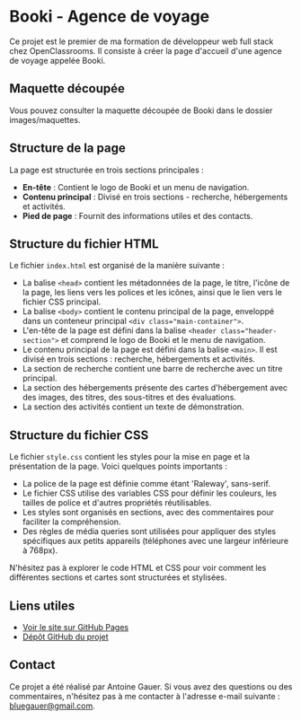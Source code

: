 <h1>Booki - Agence de voyage</h1>

<p>Ce projet est le premier de ma formation de développeur web full stack chez OpenClassrooms. Il consiste à créer la page d'accueil d'une agence de voyage appelée Booki.</p>

<h2>Maquette découpée</h2>
<p>Vous pouvez consulter la maquette découpée de Booki dans le dossier images/maquettes.</p>

<h2>Structure de la page</h2>

<p>La page est structurée en trois sections principales :</p>

<ul>
  <li><strong>En-tête</strong> : Contient le logo de Booki et un menu de navigation.</li>
  <li><strong>Contenu principal</strong> : Divisé en trois sections - recherche, hébergements et activités.</li>
  <li><strong>Pied de page</strong> : Fournit des informations utiles et des contacts.</li>
</ul>

<h2>Structure du fichier HTML</h2>

<p>Le fichier <code>index.html</code> est organisé de la manière suivante :</p>

<ul>
  <li>La balise <code>&lt;head&gt;</code> contient les métadonnées de la page, le titre, l'icône de la page, les liens vers les polices et les icônes, ainsi que le lien vers le fichier CSS principal.</li>
  <li>La balise <code>&lt;body&gt;</code> contient le contenu principal de la page, enveloppé dans un conteneur principal <code>&lt;div class="main-container"&gt;</code>.</li>
  <li>L'en-tête de la page est défini dans la balise <code>&lt;header class="header-section"&gt;</code> et comprend le logo de Booki et le menu de navigation.</li>
  <li>Le contenu principal de la page est défini dans la balise <code>&lt;main&gt;</code>. Il est divisé en trois sections : recherche, hébergements et activités.</li>
  <li>La section de recherche contient une barre de recherche avec un titre principal.</li>
  <li>La section des hébergements présente des cartes d'hébergement avec des images, des titres, des sous-titres et des évaluations.</li>
  <li>La section des activités contient un texte de démonstration.</li>
</ul>

<h2>Structure du fichier CSS</h2>

<p>Le fichier <code>style.css</code> contient les styles pour la mise en page et la présentation de la page. Voici quelques points importants :</p>

<ul>
  <li>La police de la page est définie comme étant 'Raleway', sans-serif.</li>
  <li>Le fichier CSS utilise des variables CSS pour définir les couleurs, les tailles de police et d'autres propriétés réutilisables.</li>
  <li>Les styles sont organisés en sections, avec des commentaires pour faciliter la compréhension.</li>
  <li>Des règles de média queries sont utilisées pour appliquer des styles spécifiques aux petits appareils (téléphones avec une largeur inférieure à 768px).</li>
</ul>

<p>N'hésitez pas à explorer le code HTML et CSS pour voir comment les différentes sections et cartes sont structurées et stylisées.</p>

<h2>Liens utiles</h2>

<ul>
  <li><a href="https://bluesoley23.github.io/OpenClassrooms_Project-1_HTML-CSS_Booki/">Voir le site sur GitHub Pages</a></li>
  <li><a href="https://github.com/BlueSoley23/OpenClassrooms_Project-1_HTML-CSS_Booki.git">Dépôt GitHub du projet</a></li>
</ul>

<h2>Contact</h2>

<p>Ce projet a été réalisé par Antoine Gauer. Si vous avez des questions ou des commentaires, n'hésitez pas à me contacter à l'adresse e-mail suivante : <a href="mailto:bluegauer@gmail.com">bluegauer@gmail.com</a>.</p>
